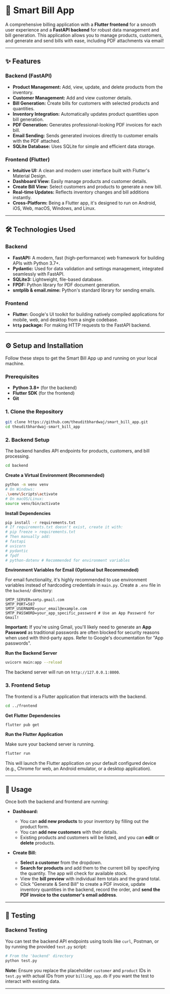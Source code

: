 

# 🚀 Smart Bill App

A comprehensive billing application with a **Flutter frontend** for a smooth user experience and a **FastAPI backend** for robust data management and bill generation. This application allows you to manage products, customers, and generate and send bills with ease, including PDF attachments via email\!

-----

## ✨ Features

### Backend (FastAPI)

  * **Product Management:** Add, view, update, and delete products from the inventory.
  * **Customer Management:** Add and view customer details.
  * **Bill Generation:** Create bills for customers with selected products and quantities.
  * **Inventory Integration:** Automatically updates product quantities upon bill generation.
  * **PDF Generation:** Generates professional-looking PDF invoices for each bill.
  * **Email Sending:** Sends generated invoices directly to customer emails with the PDF attached.
  * **SQLite Database:** Uses SQLite for simple and efficient data storage.

### Frontend (Flutter)

  * **Intuitive UI:** A clean and modern user interface built with Flutter's Material Design.
  * **Dashboard View:** Easily manage products and customer details.
  * **Create Bill View:** Select customers and products to generate a new bill.
  * **Real-time Updates:** Reflects inventory changes and bill additions instantly.
  * **Cross-Platform:** Being a Flutter app, it's designed to run on Android, iOS, Web, macOS, Windows, and Linux.

-----

## 🛠️ Technologies Used

### Backend

  * **FastAPI:** A modern, fast (high-performance) web framework for building APIs with Python 3.7+.
  * **Pydantic:** Used for data validation and settings management, integrated seamlessly with FastAPI.
  * **SQLite3:** Lightweight, file-based database.
  * **FPDF:** Python library for PDF document generation.
  * **smtplib & email.mime:** Python's standard library for sending emails.

### Frontend

  * **Flutter:** Google's UI toolkit for building natively compiled applications for mobile, web, and desktop from a single codebase.
  * **`http` package:** For making HTTP requests to the FastAPI backend.

-----

## ⚙️ Setup and Installation

Follow these steps to get the Smart Bill App up and running on your local machine.

### Prerequisites

  * **Python 3.8+** (for the backend)
  * **Flutter SDK** (for the frontend)
  * **Git**

### 1\. Clone the Repository

```bash
git clone https://github.com/theuditbhardwaj/smart_bill_app.git
cd theuditbhardwaj-smart_bill_app
```

### 2\. Backend Setup

The backend handles API endpoints for products, customers, and bill processing.

```bash
cd backend
```

**Create a Virtual Environment (Recommended)**

```bash
python -m venv venv
# On Windows:
.\venv\Scripts\activate
# On macOS/Linux:
source venv/bin/activate
```

**Install Dependencies**

```bash
pip install -r requirements.txt
# If requirements.txt doesn't exist, create it with:
# pip freeze > requirements.txt
# Then manually add:
# fastapi
# uvicorn
# pydantic
# fpdf
# python-dotenv # Recommended for environment variables
```

**Environment Variables for Email (Optional but Recommended)**

For email functionality, it's highly recommended to use environment variables instead of hardcoding credentials in `main.py`. Create a `.env` file in the `backend/` directory:

```dotenv
SMTP_SERVER=smtp.gmail.com
SMTP_PORT=587
SMTP_USERNAME=your_email@example.com
SMTP_PASSWORD=your_app_specific_password # Use an App Password for Gmail!
```

**Important:** If you're using Gmail, you'll likely need to generate an **App Password** as traditional passwords are often blocked for security reasons when used with third-party apps. Refer to Google's documentation for "App passwords".

**Run the Backend Server**

```bash
uvicorn main:app --reload
```

The backend server will run on `http://127.0.0.1:8000`.

### 3\. Frontend Setup

The frontend is a Flutter application that interacts with the backend.

```bash
cd ../frontend
```

**Get Flutter Dependencies**

```bash
flutter pub get
```

**Run the Flutter Application**

Make sure your backend server is running.

```bash
flutter run
```

This will launch the Flutter application on your default configured device (e.g., Chrome for web, an Android emulator, or a desktop application).

-----

## 📝 Usage

Once both the backend and frontend are running:

  * **Dashboard:**

      * You can **add new products** to your inventory by filling out the product form.
      * You can **add new customers** with their details.
      * Existing products and customers will be listed, and you can **edit** or **delete** products.

  * **Create Bill:**

      * **Select a customer** from the dropdown.
      * **Search for products** and add them to the current bill by specifying the quantity. The app will check for available stock.
      * View the **bill preview** with individual item totals and the grand total.
      * Click "Generate & Send Bill" to create a PDF invoice, update inventory quantities in the backend, record the order, and **send the PDF invoice to the customer's email address**.

-----

## 🧪 Testing

### Backend Testing

You can test the backend API endpoints using tools like `curl`, Postman, or by running the provided `test.py` script:

```bash
# From the 'backend' directory
python test.py
```

**Note:** Ensure you replace the placeholder `customer` and `product` IDs in `test.py` with actual IDs from your `billing_app.db` if you want the test to interact with existing data.

-----

